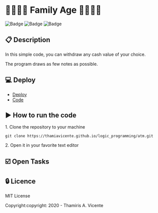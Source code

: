 #  :family_woman_woman_girl_boy: Family Age :family_woman_woman_girl_boy:

![Badge](https://img.shields.io/static/v1?label=Status&message=Conclued&color=brigthgreen&style=flat&logo=STATUS)
![Badge](https://img.shields.io/static/v1?label=Licence&message=MIT&color=blueviolet&style=flat&logo=MIT)
![Badge](https://img.shields.io/static/v1?label=Language&message=JavaScript&color=yellow&style=flat&logo=Javascript)

## :clipboard: Description

<p> In this simple code, you can withdraw any cash value of your choice. </p>
<p> The program draws as few notes as possible. </p>

## :computer: Deploy
- [Deploy](https://thamiavicente.github.io/logic_programming/atm/atm.html)
- [Code](https://thamiavicente.github.io/logic_programming/atm)

## :arrow_forward: How to run the code
<p>1. Clone the repository to your machine</p>

```
git clone https://thamiavicente.github.io/logic_programming/atm.git
```
<p>2. Open it in your favorite text editor</p>

## :ballot_box_with_check: Open Tasks

## :lock: Licence

<p>MIT License</p>
<p>Copyright:copyright: 2020 - Thamiris A. Vicente</p>
